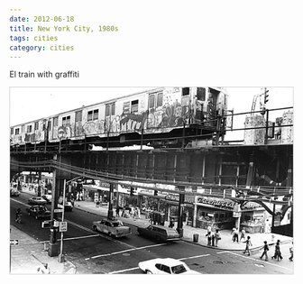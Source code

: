 ```yaml
---
date: 2012-06-18
title: New York City, 1980s
tags: cities
category: cities
---
```


El train with graffiti

![nyceltrain](https://raw.githubusercontent.com/muneer78/muneer78.github.io/master/images/NYC6.jpg)



